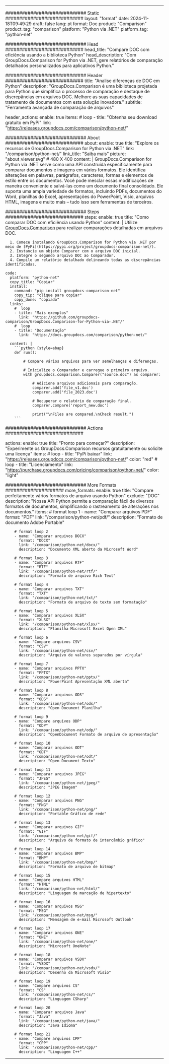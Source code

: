
---
############################# Static ############################
layout: "format"
date:  2024-11-18T09:49:29
draft: false
lang: pt
format: Doc
product: "Comparison"
product_tag: "comparison"
platform: "Python via .NET"
platform_tag: "python-net"

############################# Head ############################
head_title: "Compare DOC com eficiência usando a biblioteca Python"
head_description: "Com GroupDocs.Comparison for Python via .NET, gere relatórios de comparação detalhados personalizados para aplicativos Python."

############################# Header ############################
title: "Analise diferenças de DOC em Python" 
description: "GroupDocs.Comparison é uma biblioteca projetada para Python que simplifica o processo de comparação e destaque de discrepâncias em arquivos DOC. Melhore as suas capacidades de tratamento de documentos com esta solução inovadora."
subtitle: "Ferramenta avançada de comparação de arquivos" 

header_actions:
  enable: true
  items:
    #  loop
    - title: "Obtenha seu download gratuito em PyPi"
      link: "https://releases.groupdocs.com/comparison/python-net/"
      
############################# About ############################
about:
    enable: true
    title: "Explore os recursos de GroupDocs.Comparison for Python via .NET"
    link: "/comparison/python-net/"
    link_title: "Saiba mais"
    picture: "about_viewer.svg" # 480 X 400
    content: |
       GroupDocs.Comparison for Python via .NET serve como uma API construída especificamente para comparar documentos e imagens em vários formatos. Ele identifica alterações em palavras, parágrafos, caracteres, formas e elementos de estilo entre os documentos. Você pode mesclar essas modificações de maneira conveniente e salvá-las como um documento final consolidado. Ele suporta uma ampla variedade de formatos, incluindo PDFs, documentos do Word, planilhas do Excel, apresentações do PowerPoint, Visio, arquivos HTML, imagens e muito mais – tudo isso sem ferramentas de terceiros.

############################# Steps ############################
steps:
    enable: true
    title: "Como comparar DOC com eficiência usando Python"
    content: |
      Utilize [GroupDocs.Comparison](https://products.groupdocs.com/comparison/python-net/) para realizar comparações detalhadas em arquivos DOC.
      
      1. Comece instalando GroupDocs.Comparison for Python via .NET por meio de [PyPi](https://pypi.org/project/groupdocs-comparison-net/).
      2. Instancie um objeto Comparer com o arquivo DOC inicial.
      3. Integre o segundo arquivo DOC ao Comparador.
      4. Compile um relatório detalhado delineando todas as discrepâncias identificadas.
   
    code:
      platform: "python-net"
      copy_title: "Copiar"
      install:
        command: "pip install groupdocs-comparison-net"
        copy_tip: "clique para copiar"
        copy_done: "copiado"
      links:
        #  loop
        - title: "Mais exemplos"
          link: "https://github.com/groupdocs-comparison/GroupDocs.Comparison-for-Python-via-.NET/"
        #  loop
        - title: "Documentação"
          link: "https://docs.groupdocs.com/comparison/python-net/"
          
      content: |
        ```python {style=abap}
        def run():

            # Compare vários arquivos para ver semelhanças e diferenças.

            # Inicialize o Comparador e carregue o primeiro arquivo.
            with groupdocs.comparison.Comparer("source.doc") as comparer:

                # Adicione arquivos adicionais para comparação.
                comparer.add('file_v1.doc')
                comparer.add('file_2023.doc')

                # Recuperar o relatório de comparação final.
                comparer.compare('report_new.doc')

                print("\nFiles are compared.\nCheck result.")
        ```            

############################# Actions ############################

actions:
  enable: true
  title: "Pronto para começar?"
  description: "Experimente os GroupDocs.Comparison recursos gratuitamente ou solicite uma licença"
  items:
    #  loop
    - title: "PyPi baixar"
      link: "https://releases.groupdocs.com/comparison/python-net/"
      color: "red"
        #  loop
    - title: "Licenciamento"
      link: "https://purchase.groupdocs.com/pricing/comparison/python-net/"
      color: "light"


############################# More Formats #####################
more_formats:
    enable: true
    title: "Compare perfeitamente vários formatos de arquivo usando Python"
    exclude: "DOC"
    description: "Nossa API Python permite a comparação fácil de diversos formatos de documentos, simplificando o rastreamento de alterações nos documentos."
    items: 
        # format loop 1
        - name: "Comparar arquivos PDF"
          format: "PDF"
          link: "/comparison/python-net/pdf/"
          description: "Formato de documento Adobe Portable"

        # format loop 2
        - name: "Comparar arquivos DOCX"
          format: "DOCX"
          link: "/comparison/python-net/docx/"
          description: "Documento XML aberto da Microsoft Word"

        # format loop 3
        - name: "Comparar arquivos RTF"
          format: "RTF"
          link: "/comparison/python-net/rtf/"
          description: "Formato de arquivo Rich Text"

        # format loop 4
        - name: "Comparar arquivos TXT"
          format: "TXT"
          link: "/comparison/python-net/txt/"
          description: "Formato de arquivo de texto sem formatação"

        # format loop 5
        - name: "Comparar arquivos XLSX"
          format: "XLSX"
          link: "/comparison/python-net/xlsx/"
          description: "Planilha Microsoft Excel Open XML"

        # format loop 6
        - name: "Compare arquivos CSV"
          format: "CSV"
          link: "/comparison/python-net/csv/"
          description: "Arquivo de valores separados por vírgula"

        # format loop 7
        - name: "Comparar arquivos PPTX"
          format: "PPTX"
          link: "/comparison/python-net/pptx/"
          description: "PowerPoint Apresentação XML aberta"

        # format loop 8
        - name: "Comparar arquivos ODS"
          format: "ODS"
          link: "/comparison/python-net/ods/"
          description: "Open Document Planilha"

        # format loop 9
        - name: "Compare arquivos ODP"
          format: "ODP"
          link: "/comparison/python-net/odp/"
          description: "OpenDocument Formato de arquivo de apresentação"

        # format loop 10
        - name: "Comparar arquivos ODT"
          format: "ODT"
          link: "/comparison/python-net/odt/"
          description: "Open Document Texto"

        # format loop 11
        - name: "Comparar arquivos JPEG"
          format: "JPEG"
          link: "/comparison/python-net/jpeg/"
          description: "JPEG Imagem"

        # format loop 12
        - name: "Comparar arquivos PNG"
          format: "PNG"
          link: "/comparison/python-net/png/"
          description: "Portable Gráfico de rede"

        # format loop 13
        - name: "Comparar arquivos GIF"
          format: "GIF"
          link: "/comparison/python-net/gif/"
          description: "Arquivo de formato de intercâmbio gráfico"

        # format loop 14
        - name: "Comparar arquivos BMP"
          format: "BMP"
          link: "/comparison/python-net/bmp/"
          description: "Formato de arquivo de bitmap"

        # format loop 15
        - name: "Compare arquivos HTML"
          format: "HTML"
          link: "/comparison/python-net/html/"
          description: "Linguagem de marcação de hipertexto"

        # format loop 16
        - name: "Comparar arquivos MSG"
          format: "MSG"
          link: "/comparison/python-net/msg/"
          description: "Mensagem de e-mail Microsoft Outlook"

        # format loop 17
        - name: "Comparar arquivos ONE"
          format: "ONE"
          link: "/comparison/python-net/one/"
          description: "Microsoft OneNote"

        # format loop 18
        - name: "Comparar arquivos VSDX"
          format: "VSDX"
          link: "/comparison/python-net/vsdx/"
          description: "Desenho da Microsoft Visio"

        # format loop 19
        - name: "Compare arquivos CS"
          format: "CS"
          link: "/comparison/python-net/cs/"
          description: "Linguagem CSharp"

        # format loop 20
        - name: "Comparar arquivos Java"
          format: "Java"
          link: "/comparison/python-net/java/"
          description: "Java Idioma"
          
        # format loop 21
        - name: "Compare arquivos CPP"
          format: "CPP"
          link: "/comparison/python-net/cpp/"
          description: "Linguagem C++"
---